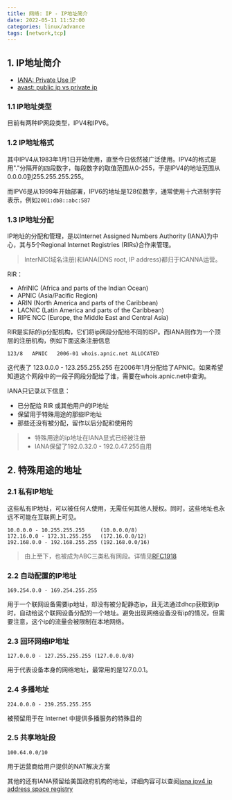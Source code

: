```yaml
---
title: 网络: IP - IP地址简介
date: 2022-05-11 11:52:00
categories: linux/advance
tags: [network,tcp]
---
```



## 1. IP地址简介
- [IANA: Private Use IP](https://www.iana.org/help/abuse-answers)
- [avast: public ip vs private ip](https://www.avast.com/c-ip-address-public-vs-private)

### 1.1 IP地址类型
目前有两种IP网段类型，IPV4和IPV6。

### 1.2 IP地址格式
其中IPV4从1983年1月1日开始使用，直至今日依然被广泛使用。IPV4的格式是用"."分隔开的四段数字，每段数字的取值范围从0-255，于是IPV4的地址范围从0.0.0.0到255.255.255.255。

而IPV6是从1999年开始部署，IPV6的地址是128位数字，通常使用十六进制字符表示，例如`2001:db8::abc:587`

### 1.3 IP地址分配
IP地址的分配和管理，是以Internet Assigned Numbers Authority (IANA)为中心，其与5个Regional Internet Registries (RIRs)合作来管理。

> InterNIC(域名注册)和IANA(DNS root, IP address)都归于ICANNA运营。

RIR：
- AfriNIC (Africa and parts of the Indian Ocean)
- APNIC (Asia/Pacific Region)
- ARIN (North America and parts of the Caribbean)
- LACNIC (Latin America and parts of the Caribbean)
- RIPE NCC (Europe, the Middle East and Central Asia)

RIR是实际的ip分配机构，它们将ip网段分配给不同的ISP。而IANA则作为一个顶层的注册机构，例如下面这条注册信息
```
123/8   APNIC   2006-01 whois.apnic.net ALLOCATED
```
这代表了 123.0.0.0 - 123.255.255.255 在2006年1月分配给了APNIC。如果希望知道这个网段中的一段子网段分配给了谁，需要在whois.apnic.net中查询。

IANA只记录以下信息：
- 已分配给 RIR 或其他用户的IP地址
- 保留用于特殊用途的那些IP地址
- 那些还没有被分配，留作以后分配和使用的

> - 特殊用途的ip地址在IANA显式已经被注册
> - IANA保留了192.0.32.0 - 192.0.47.255自用

## 2. 特殊用途的地址
### 2.1 私有IP地址
这些私有IP地址，可以被任何人使用，无需任何其他人授权。同时，这些地址也永远不可能在互联网上可见。
```
10.0.0.0 - 10.255.255.255     (10.0.0.0/8)
172.16.0.0 - 172.31.255.255   (172.16.0.0/12)
192.168.0.0 - 192.168.255.255 (192.168.0.0/16)
```
> 由上至下，也被成为ABC三类私有网段。详情见[RFC1918](https://www.rfc-editor.org/rfc/rfc1918.html)

### 2.2 自动配置的IP地址
```
169.254.0.0 - 169.254.255.255
```
用于一个联网设备需要ip地址，却没有被分配静态ip，且无法通过dhcp获取到ip时，自动给这个联网设备分配的一个地址。避免出现网络设备没有ip的情况，但需要注意，这个ip的流量会被限制在本地网络。

### 2.3 回环网络IP地址
```
127.0.0.0 - 127.255.255.255 (127.0.0.0/8)
```
用于代表设备本身的网络地址，最常用的是127.0.0.1。

### 2.4 多播地址
```
224.0.0.0 - 239.255.255.255
```
被预留用于在 Internet 中提供多播服务的特殊目的

### 2.5 共享地址段
```
100.64.0.0/10
```
用于运营商给用户提供的NAT解决方案

其他的还有IANA预留给美国政府机构的地址，详细内容可以查阅[iana ipv4 ip address space registry](https://www.iana.org/assignments/ipv4-address-space/ipv4-address-space.xml#note1)